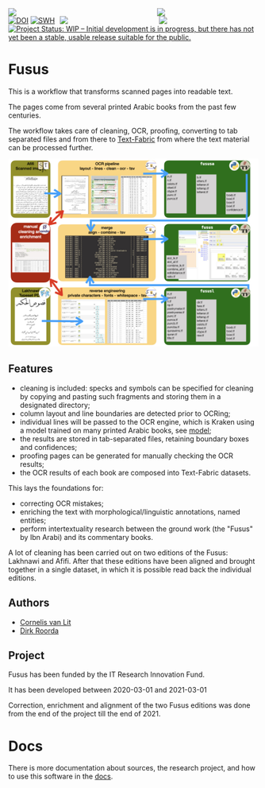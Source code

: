 <div>
<img src="fusus/docs/images/fusus-small.png" align="left" width="300"/>
<img src="fusus/docs/images/tf-small.png" align="left" width="100"/>
<img src="fusus/docs/images/uu.png" align="right" width="200"/>
<img src="fusus/docs/images/dans.png" align="right" width="200"/>
</div>

[![DOI](https://zenodo.org/badge/DOI/10.5281/zenodo.5705044.svg)](https://doi.org/10.5281/zenodo.5705044)
[![SWH](https://archive.softwareheritage.org/badge/origin/https://github.com/among/fusus/)](https://archive.softwareheritage.org/browse/origin/?origin_url=https://github.com/among/fusus)
[![Project Status: WIP – Initial development is in progress, but there has not yet been a stable, usable release suitable for the public.](https://www.repostatus.org/badges/latest/wip.svg)](https://www.repostatus.org/#wip)

# Fusus

This is a workflow that transforms scanned pages into readable text.

The pages come from several printed Arabic books from the past few centuries.

The workflow takes care of cleaning, OCR, proofing, converting to tab separated files
and from there to
[Text-Fabric](https://github.com/annotation/text-fabric)
from where the text material can be processed further.

![pipeline](fusus/docs/images/Pipeline/Pipeline.001.jpeg)

## Features

* cleaning is included:
  specks and symbols can be specified for cleaning by copying and pasting such fragments
  and storing them in a designated directory;
* column layout and line boundaries are detected prior to OCRing;
* individual lines will be passed to the OCR engine, which is Kraken using a model trained
  on many printed Arabic books, see [model](https://among.github.io/fusus/fusus/about/model.html);
* the results are stored in tab-separated files, retaining boundary boxes and confidences;
* proofing pages can be generated for manually checking the OCR results;
* the OCR results of each book are composed into Text-Fabric datasets.

This lays the foundations for:

* correcting OCR mistakes;
* enriching the text with morphological/linguistic annotations, named entities;
* perform intertextuality research between the ground work (the "Fusus" by Ibn Arabi)
  and its commentary books.

A lot of cleaning has been carried out on two editions of the Fusus: Lakhnawi and Afifi.
After that these editions have been aligned and brought together in a single dataset,
in which it is possible read back the individual editions.

## Authors

*   [Cornelis van Lit](https://digitalorientalist.com/about-cornelis-van-lit/)
*   [Dirk Roorda](https://github.com/dirkroorda)


## Project

Fusus has been funded by the IT Research Innovation Fund.

It has been developed between 2020-03-01 and 2021-03-01

Correction, enrichment and alignment of the two Fusus editions was done
from the end of the project till the end of 2021.

# Docs

There is more documentation about sources, the research project, and how to use
this software in the
[docs](https://among.github.io/fusus/fusus).
